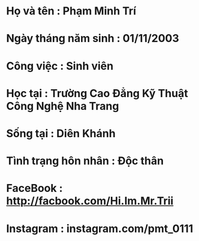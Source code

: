 # Họ và tên           : Phạm Minh Trí
# Ngày tháng năm sinh : 01/11/2003
# Công việc           : Sinh viên
# Học tại             : Trường Cao Đẳng Kỹ Thuật Công Nghệ Nha Trang
# Sống tại            : Diên Khánh
# Tình trạng hôn nhân : Độc thân
# FaceBook            : http://facbook.com/Hi.Im.Mr.Trii
# Instagram           : instagram.com/pmt_0111
